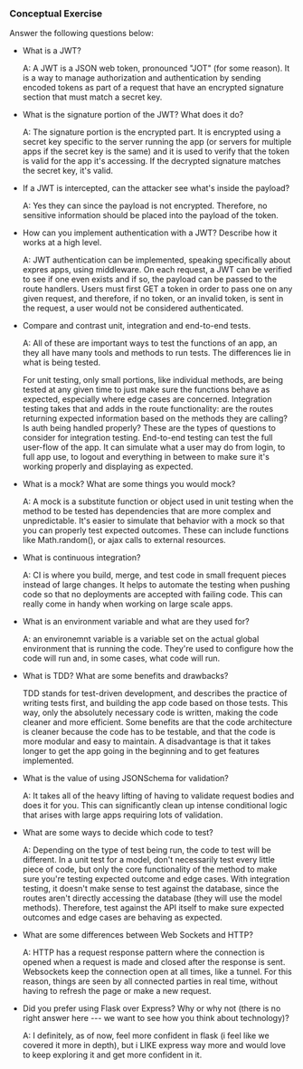 ### Conceptual Exercise

Answer the following questions below:

- What is a JWT?

  A: A JWT is a JSON web token, pronounced "JOT" (for some reason). It is a way to manage authorization and authentication by sending encoded tokens as part of a request that have an encrypted signature section that must match a secret key.

- What is the signature portion of the JWT?  What does it do?

    A: The signature portion is the encrypted part. It is encrypted using a secret key specific to the server running the app (or servers for multiple apps if the secret key is the same) and it is used to verify that the token is valid for the app it's accessing. If the decrypted signature matches the secret key, it's valid. 

- If a JWT is intercepted, can the attacker see what's inside the payload?

  A: Yes they can since the payload is not encrypted. Therefore, no sensitive information should be placed into the payload of the token. 

- How can you implement authentication with a JWT?  Describe how it works at a high level.

  A: JWT authentication can be implemented, speaking specifically about expres apps, using middleware. On each request, a JWT can be verified to see if one even exists and if so, the payload can be passed to the route handlers. Users must first GET a token in order to pass one on any given request, and therefore, if no token, or an invalid token, is sent in the request, a user would not be considered authenticated. 

- Compare and contrast unit, integration and end-to-end tests.

  A: All of these are important ways to test the functions of an app, an they all have many tools and methods to run tests. The differences lie in what is being tested.

  For unit testing, only small portions, like individual methods, are being tested at any given time to just make sure the functions behave as expected, especially where edge cases are concerned. Integration testing takes that and adds in the route functionality: are the routes returning expected information based on the methods they are calling? Is auth being handled properly? These are the types of questions to consider for integration testing. End-to-end testing can test the full user-flow of the app. It can simulate what a user may do from login, to full app use, to logout and everything in between to make sure it's working properly and displaying as expected. 

- What is a mock? What are some things you would mock?


  A: A mock is a substitute function or object used in unit testing when the method to be tested has dependencies that are more complex and unpredictable. It's easier to simulate that behavior with a mock so that you can properly test expected outcomes. These can include functions like Math.random(), or ajax calls to external resources. 
- What is continuous integration?

  A: CI is where you build, merge, and test code in small frequent pieces instead of large changes. It helps to automate the testing when pushing code so that no deployments are accepted with failing code. This can really come in handy when working on large scale apps. 

- What is an environment variable and what are they used for?

  A: an environemnt variable is a variable set on the actual global environment that is running the code. They're used to configure how the code will run and, in some cases, what code will run. 

- What is TDD? What are some benefits and drawbacks?

  TDD stands for test-driven development, and describes the practice of writing tests first, and building the app code based on those tests. This way, only the absolutely necessary code is written, making the code cleaner and more efficient. Some benefits are that the code architecture is cleaner because the code has to be testable, and that the code is more modular and easy to maintain. A disadvantage is that it takes longer to get the app going in the beginning and to get features implemented. 

- What is the value of using JSONSchema for validation?

  A: It takes all of the heavy lifting of having to validate request bodies and does it for you. This can significantly clean up intense conditional logic that arises with large apps requiring lots of validation. 

- What are some ways to decide which code to test?

  A: Depending on the type of test being run, the code to test will be different. In a unit test for a model, don't necessarily test every little piece of code, but only the core functionality of the method to make sure you're testing expected outcome and edge cases. With integration testing, it doesn't make sense to test against the database, since the routes aren't directly accessing the database (they will use the model methods). Therefore, test against the API itself to make sure expected outcomes and edge cases are behaving as expected. 

- What are some differences between Web Sockets and HTTP?

  A: HTTP has a request response pattern where the connection is opened when a request is made and closed after the response is sent. Websockets keep the connection open at all times, like a tunnel. For this reason, things are seen by all connected parties in real time, without having to refresh the page or make a new request. 

- Did you prefer using Flask over Express? Why or why not (there is no right 
  answer here --- we want to see how you think about technology)?


  A: I definitely, as of now, feel more confident in flask (i feel like we covered it more in depth), but i LIKE express way more and would love to keep exploring it and get more confident in it.